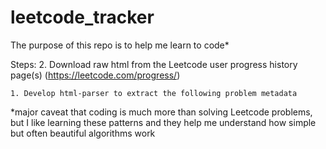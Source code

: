 # leetcode_tracker

The purpose of this repo is to help me learn to code\*

Steps: 2. Download raw html from the Leetcode user progress history page(s) (https://leetcode.com/progress/)

    1. Develop html-parser to extract the following problem metadata


\*major caveat that coding is much more than solving Leetcode problems, but I like learning these patterns and they help me understand how simple but often beautiful algorithms work
